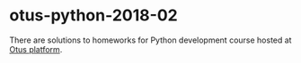 # otus-python-2018-02
There are solutions to homeworks for Python development course hosted at [Otus platform](https://otus.ru).
